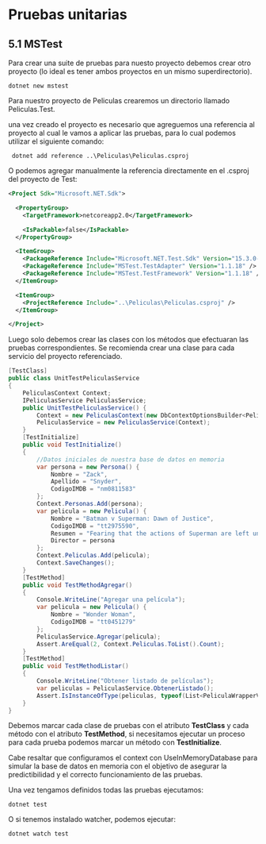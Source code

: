 # Pruebas unitarias

## 5.1 MSTest

Para crear una suite de pruebas para nuesto proyecto debemos crear otro proyecto \(lo ideal es tener ambos proyectos en un mismo superdirectorio\).

```
dotnet new mstest
```

Para nuestro proyecto de Peliculas crearemos un directorio llamado Peliculas.Test.

una vez creado el proyecto es necesario que agreguemos una referencia al proyecto al cual le vamos a aplicar las pruebas, para lo cual podemos utilizar el siguiente comando:

```
 dotnet add reference ..\Peliculas\Peliculas.csproj
```

O podemos agregar manualmente la referencia directamente en el .csproj del proyecto de Test:

```xml
<Project Sdk="Microsoft.NET.Sdk">

  <PropertyGroup>
    <TargetFramework>netcoreapp2.0</TargetFramework>

    <IsPackable>false</IsPackable>
  </PropertyGroup>

  <ItemGroup>
    <PackageReference Include="Microsoft.NET.Test.Sdk" Version="15.3.0-preview-20170628-02" />
    <PackageReference Include="MSTest.TestAdapter" Version="1.1.18" />
    <PackageReference Include="MSTest.TestFramework" Version="1.1.18" />
  </ItemGroup>

  <ItemGroup>
    <ProjectReference Include="..\Peliculas\Peliculas.csproj" />
  </ItemGroup>

</Project>
```

Luego solo debemos crear las clases con los métodos que efectuaran las pruebas correspondientes. Se recomienda crear una clase para cada servicio del proyecto referenciado.

```csharp
[TestClass]
public class UnitTestPeliculasService
{
    PeliculasContext Context;
    IPeliculasService PeliculasService;
    public UnitTestPeliculasService() {
        Context = new PeliculasContext(new DbContextOptionsBuilder<PeliculasContext>().UseInMemoryDatabase(databaseName: "Peliculas").Options);
        PeliculasService = new PeliculasService(Context);
    }
    [TestInitialize]
    public void TestInitialize()
    {
        //Datos iniciales de nuestra base de datos en memoria
        var persona = new Persona() {
            Nombre = "Zack",
            Apellido = "Snyder",
            CodigoIMDB = "nm0811583"
        };
        Context.Personas.Add(persona);
        var pelicula = new Pelicula() {
            Nombre = "Batman v Superman: Dawn of Justice",
            CodigoIMDB = "tt2975590",
            Resumen = "Fearing that the actions of Superman are left unchecked, Batman takes on the Man of Steel, while the world wrestles with what kind of a hero it really needs.",
            Director = persona
        };
        Context.Peliculas.Add(pelicula);
        Context.SaveChanges();
    }
    [TestMethod]
    public void TestMethodAgregar()
    {
        Console.WriteLine("Agregar una película");
        var pelicula = new Pelicula() {
            Nombre = "Wonder Woman",
            CodigoIMDB = "tt0451279"
        };
        PeliculasService.Agregar(pelicula);
        Assert.AreEqual(2, Context.Peliculas.ToList().Count);
    }
    [TestMethod]
    public void TestMethodListar()
    {
        Console.WriteLine("Obtener listado de películas");
        var peliculas = PeliculasService.ObtenerListado();
        Assert.IsInstanceOfType(peliculas, typeof(List<PeliculaWrapperView>));
    }
}
```

Debemos marcar cada clase de pruebas con el atributo **TestClass** y cada método con el atributo **TestMethod**, si necesitamos ejecutar un proceso para cada prueba podemos marcar un método con **TestInitialize**.

Cabe resaltar que configuramos el context con UseInMemoryDatabase para simular la base de datos en memoria con el objetivo de asegurar la predictibilidad y el correcto funcionamiento de las pruebas.

Una vez tengamos definidos todas las pruebas ejecutamos:

```
dotnet test
```

O si tenemos instalado watcher, podemos ejecutar:

```
dotnet watch test
```



